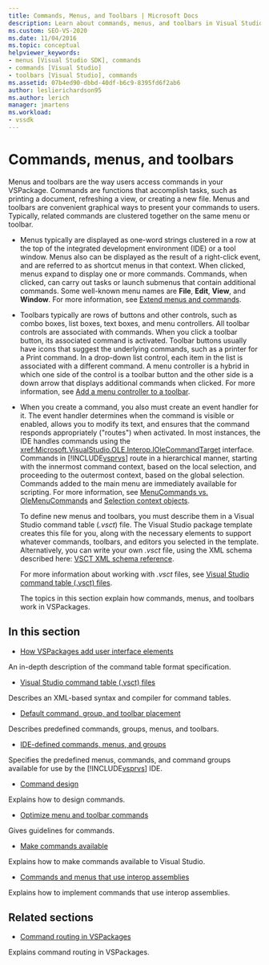 ```yaml
---
title: Commands, Menus, and Toolbars | Microsoft Docs
description: Learn about commands, menus, and toolbars in Visual Studio, including what they are and how they work in VSPackages. 
ms.custom: SEO-VS-2020
ms.date: 11/04/2016
ms.topic: conceptual
helpviewer_keywords:
- menus [Visual Studio SDK], commands
- commands [Visual Studio]
- toolbars [Visual Studio], commands
ms.assetid: 07b4ed90-dbbd-40df-b6c9-8395fd6f2ab6
author: leslierichardson95
ms.author: lerich
manager: jmartens
ms.workload:
- vssdk
---
```

# Commands, menus, and toolbars
Menus and toolbars are the way users access commands in your VSPackage. Commands are functions that accomplish tasks, such as printing a document, refreshing a view, or creating a new file. Menus and toolbars are convenient graphical ways to present your commands to users. Typically, related commands are clustered together on the same menu or toolbar.

- Menus typically are displayed as one-word strings clustered in a row at the top of the integrated development environment (IDE) or a tool window. Menus also can be displayed as the result of a right-click event, and are referred to as shortcut menus in that context. When clicked, menus expand to display one or more commands. Commands, when clicked, can carry out tasks or launch submenus that contain additional commands. Some well-known menu names are **File**, **Edit**, **View**, and **Window**. For more information, see [Extend menus and commands](../../extensibility/extending-menus-and-commands.md).

- Toolbars typically are rows of buttons and other controls, such as combo boxes, list boxes, text boxes, and menu controllers. All toolbar controls are associated with commands. When you click a toolbar button, its associated command is activated. Toolbar buttons usually have icons that suggest the underlying commands, such as a printer for a Print command. In a drop-down list control, each item in the list is associated with a different command. A menu controller is a hybrid in which one side of the control is a toolbar button and the other side is a down arrow that displays additional commands when clicked. For more information, see [Add a menu controller to a toolbar](../../extensibility/adding-a-menu-controller-to-a-toolbar.md).

- When you create a command, you also must create an event handler for it. The event handler determines when the command is visible or enabled, allows you to modify its text, and ensures that the command responds appropriately ("routes") when activated. In most instances, the IDE handles commands using the <xref:Microsoft.VisualStudio.OLE.Interop.IOleCommandTarget> interface. Commands in [!INCLUDE[vsprvs](../../code-quality/includes/vsprvs_md.md)] route in a hierarchical manner, starting with the innermost command context, based on the local selection, and proceeding to the outermost context, based on the global selection. Commands added to the main menu are immediately available for scripting. For more information, see [MenuCommands vs. OleMenuCommands](/previous-versions/visualstudio/visual-studio-2015/misc/menucommands-vs-olemenucommands?preserve-view=true&view=vs-2015) and [Selection context objects](../../extensibility/internals/selection-context-objects.md).

  To define new menus and toolbars, you must describe them in a Visual Studio command table (*.vsct*) file. The Visual Studio package template creates this file for you, along with the necessary elements to support whatever commands, toolbars, and editors you selected in the template. Alternatively, you can write your own *.vsct* file, using the XML schema described here: [VSCT XML schema reference](../../extensibility/vsct-xml-schema-reference.md).

  For more information about working with *.vsct* files, see [Visual Studio command table (.vsct) files](../../extensibility/internals/visual-studio-command-table-dot-vsct-files.md).

  The topics in this section explain how commands, menus, and toolbars work in VSPackages.

## In this section
- [How VSPackages add user interface elements](../../extensibility/internals/how-vspackages-add-user-interface-elements.md)

 An in-depth description of the command table format specification.

- [Visual Studio command table (.vsct) files](../../extensibility/internals/visual-studio-command-table-dot-vsct-files.md)

 Describes an XML-based syntax and compiler for command tables.

- [Default command, group, and toolbar placement](../../extensibility/internals/default-command-group-and-toolbar-placement.md)

 Describes predefined commands, groups, menus, and toolbars.

- [IDE-defined commands, menus, and groups](../../extensibility/internals/ide-defined-commands-menus-and-groups.md)

 Specifies the predefined menus, commands, and command groups available for use by the [!INCLUDE[vsprvs](../../code-quality/includes/vsprvs_md.md)] IDE.

- [Command design](../../extensibility/internals/command-design.md)

 Explains how to design commands.

- [Optimize menu and toolbar commands](../../extensibility/internals/optimizing-menu-and-toolbar-commands.md)

 Gives guidelines for commands.

- [Make commands available](../../extensibility/internals/making-commands-available.md)

 Explains how to make commands available to Visual Studio.

- [Commands and menus that use interop assemblies](../../extensibility/internals/commands-and-menus-that-use-interop-assemblies.md)

 Explains how to implement commands that use interop assemblies.

## Related sections
- [Command routing in VSPackages](../../extensibility/internals/command-routing-in-vspackages.md)

 Explains command routing in VSPackages.